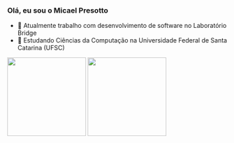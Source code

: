 ### Olá, eu sou o Micael Presotto

- 🔭 Atualmente trabalho com desenvolvimento de software no Laboratório Bridge
- 🌱 Estudando Ciências da Computação na Universidade Federal de Santa Catarina (UFSC)
<div>
  <img height='180em' src='https://github-readme-stats.vercel.app/api?username=MicaelPresotto&show_icons=true&theme=dracula'/>
  <img height='180em' src='https://github-readme-stats.vercel.app/api/top-langs/?username=MicaelPresotto&layout=compact&theme=dracula'/>
</div>

